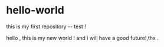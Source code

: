 # hello-world
this is my first repository -- test !


hello , this is my new world !  and  i will have a good future!,thx .
